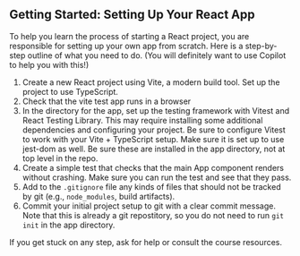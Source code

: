 ## Getting Started: Setting Up Your React App

To help you learn the process of starting a React project, you are responsible for setting up your own app from scratch. Here is a step-by-step outline of what you need to do. (You will definitely want to use Copilot to help you with this!)

1. Create a new React project using Vite, a modern build tool. Set up the project to use TypeScript.
2. Check that the vite test app runs in a browser
3. In the directory for the app, set up the testing framework with Vitest and React Testing Library. This may require installing some additional dependencies and configuring your project. Be sure to configure Vitest to work with your Vite + TypeScript setup. Make sure it is set up to use jest-dom as well. Be sure these are installed in the app directory, not at top level in the repo.
4. Create a simple test that checks that the main App component renders without crashing. Make sure you can run the test and see that they pass.
5. Add to the `.gitignore` file any kinds of files that should not be tracked by git (e.g., `node_modules`, build artifacts).
6. Commit your initial project setup to git with a clear commit message. Note that this is already a git repostitory, so you do not need to run `git init` in the app directory.


If you get stuck on any step, ask for help or consult the course resources.